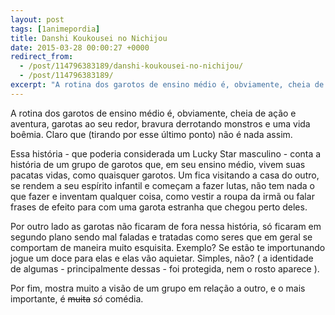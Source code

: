 ```yaml
---
layout: post
tags: [1animepordia]
title: Danshi Koukousei no Nichijou
date: 2015-03-28 00:00:27 +0000
redirect_from:
  - /post/114796383189/danshi-koukousei-no-nichijou/
  - /post/114796383189/
excerpt: "A rotina dos garotos de ensino médio é, obviamente, cheia de ação e aventura, garotas ao seu redor, bravura derrotando monstros e uma vida boêmia. Claro que (tirando por esse último ponto) não é nada assim."
---
```


A rotina dos garotos de ensino médio é, obviamente, cheia de ação e
aventura, garotas ao seu redor, bravura derrotando monstros e uma vida
boêmia. Claro que (tirando por esse último ponto) não é nada assim.

Essa história - que poderia considerada um Lucky Star masculino - conta
a história de um grupo de garotos que, em seu ensino médio, vivem suas
pacatas vidas, como quaisquer garotos. Um fica visitando a casa do
outro, se rendem a seu espírito infantil e começam a fazer lutas, não
tem nada o que fazer e inventam qualquer coisa, como vestir a roupa da
irmã ou falar frases de efeito para com uma garota estranha que chegou
perto deles.

Por outro lado as garotas não ficaram de fora nessa história, só ficaram
em segundo plano sendo mal faladas e tratadas como seres que em geral se
comportam de maneira muito esquisita. Exemplo? Se estão te importunando
jogue um doce para elas e elas vão aquietar. Simples, não? ( a
identidade de algumas - principalmente dessas - foi protegida, nem o
rosto aparece ).

Por fim, mostra muito a visão de um grupo em relação a outro, e o mais
importante, é ~~muita~~ *só* comédia.


